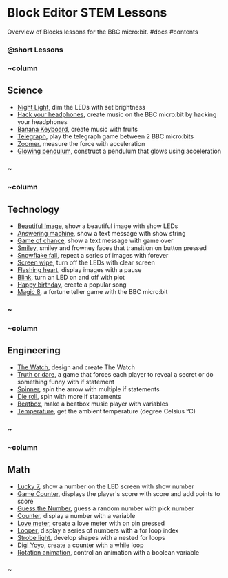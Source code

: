 # Block Editor STEM Lessons

Overview of Blocks lessons for the BBC micro:bit. #docs #contents

### @short Lessons

### ~column 

## Science

* [Night Light](/microbit/lessons/night-light), dim the LEDs with set brightness
* [Hack your headphones](/microbit/lessons/hack-your-headphones), create music on the BBC micro:bit by hacking your headphones
* [Banana Keyboard](/microbit/lessons/banana-keyboard), create music with fruits
* [Telegraph](/microbit/lessons/telegraph), play the telegraph game between 2 BBC micro:bits
* [Zoomer](/microbit/lessons/zoomer), measure the force with acceleration
* [Glowing pendulum](/microbit/lessons/glowing-pendulum), construct a pendulum that glows using acceleration

### ~

### ~column 

## Technology

* [Beautiful Image](/microbit/lessons/beautiful-image), show a beautiful image with show LEDs
* [Answering machine](/microbit/lessons/answering-machine), show a text message with show string
* [Game of chance](/microbit/lessons/game-of-chance), show a text message with game over
* [Smiley,](/microbit/lessons/smiley) smiley and frowney faces that transition on button pressed
* [Snowflake fall](/microbit/lessons/snowflake-fall), repeat a series of images with forever
* [Screen wipe](/microbit/lessons/screen-wipe), turn off the LEDs with clear screen
* [Flashing heart](/microbit/lessons/flashing-heart), display images with a pause
* [Blink](/microbit/lessons/blink), turn an LED on and off with plot
* [Happy birthday](/microbit/lessons/happy-birthday), create a popular song
* [Magic 8](/microbit/lessons/magic-8), a fortune teller game with the BBC micro:bit

### ~

### ~column 

## Engineering

* [The Watch](/microbit/lessons/the-watch), design and create The Watch
* [Truth or dare](/microbit/lessons/truth-or-dare), a game that forces each player to reveal a secret or do something funny with if statement
* [Spinner](/microbit/lessons/spinner), spin the arrow with multiple if statements
* [Die roll](/microbit/lessons/die-roll), spin with more if statements
* [Beatbox](/microbit/lessons/beatbox), make a beatbox music player with variables
* [Temperature](/microbit/lessons/temperature), get the ambient temperature (degree Celsius °C)

### ~

### ~column 

## Math

* [Lucky 7](/microbit/lessons/lucky-7), show a number on the LED screen with show number
* [Game Counter](/microbit/lessons/game-counter), displays the player's score with score and add points to score
* [Guess the Number](/microbit/lessons/guess-the-number),  guess a random number with pick number
* [Counter](/microbit/lessons/counter), display a number with a variable
* [Love meter](/microbit/lessons/love-meter), create a love meter with on pin pressed
* [Looper](/microbit/lessons/looper), display a series of numbers with a for loop index
* [Strobe light](/microbit/lessons/strobe-light), develop shapes with a nested for loops
* [Digi Yoyo](/microbit/lessons/digi-yoyo), create a counter with a while loop
* [Rotation animation](/microbit/lessons/rotation-animation), control an animation with a boolean variable

### ~

